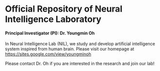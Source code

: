 # Official Repository of Neural Intelligence Laboratory
#### Principal Investigator (PI): Dr. Youngmin Oh

In Neural Intelligence Lab (NIL), we study and develop artificial intelligence system inspired from human brain.
Please visit our homepage at https://sites.google.com/view/youngminoh

Please contact Dr. Oh if you are interested in the research and join our lab!

